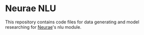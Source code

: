# Neurae NLU
This repository contains code files for data generating and model researching for [Neurae](https://github.com/neurae)'s nlu module.
